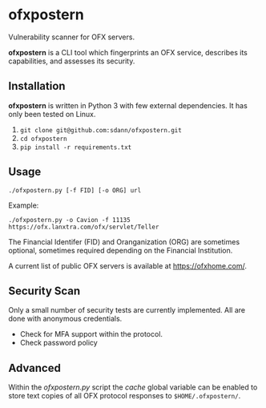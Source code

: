 # ofxpostern
Vulnerability scanner for OFX servers.

**ofxpostern** is a CLI tool which fingerprints an OFX service, describes its capabilities, and assesses its security.

## Installation

**ofxpostern** is written in Python 3 with few external dependencies. It has only been tested on Linux.

1. `git clone git@github.com:sdann/ofxpostern.git`
2. `cd ofxpostern`
3. `pip install -r requirements.txt`

## Usage

`./ofxpostern.py [-f FID] [-o ORG] url`

Example:

`./ofxpostern.py -o Cavion -f 11135 https://ofx.lanxtra.com/ofx/servlet/Teller`

The Financial Identifer (FID) and Oranganization (ORG) are sometimes optional, sometimes required depending on the Financial Institution.

A current list of public OFX servers is available at https://ofxhome.com/.

## Security Scan

Only a small number of security tests are currently implemented. All are done with anonymous credentials.

* Check for MFA support within the protocol.
* Check password policy

## Advanced

Within the *ofxpostern.py* script the *cache* global variable can be enabled to store text copies of all OFX protocol responses to `$HOME/.ofxpostern/`.
